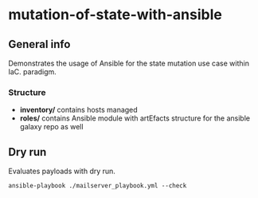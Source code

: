 # mutation-of-state-with-ansible

## General info

Demonstrates the usage of Ansible for the state mutation use case within IaC. paradigm.

### Structure

- **inventory/** contains hosts managed
- **roles/** contains Ansible module with artEfacts structure for the ansible galaxy repo as well 

## Dry run 

Evaluates payloads with dry run.

```shell 
ansible-playbook ./mailserver_playbook.yml --check
```
